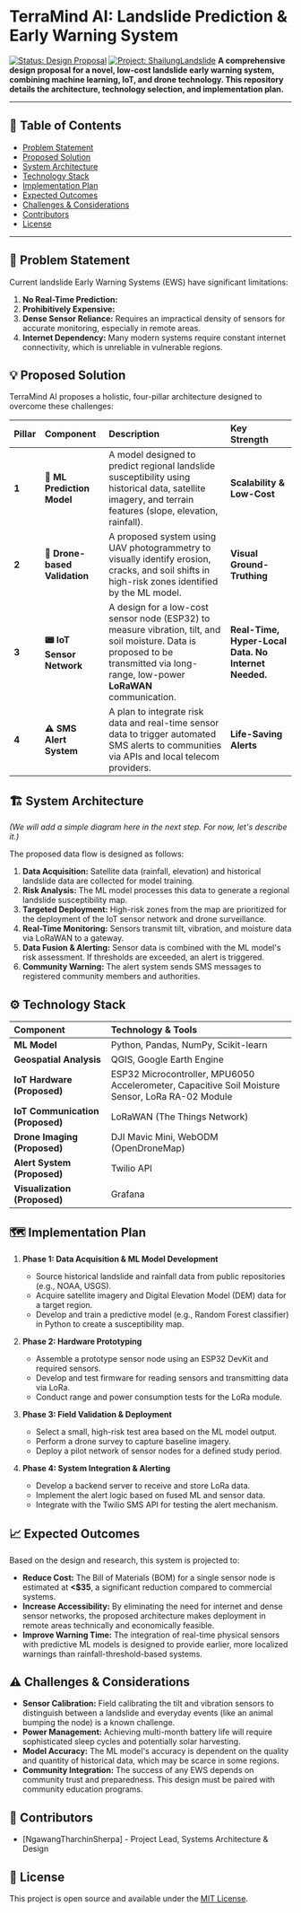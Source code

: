 # TerraMind AI: Landslide Prediction & Early Warning System

[![Status: Design Proposal](https://img.shields.io/badge/Status-Design%20Proposal-blue)]()
[![Project: ShailungLandslide](https://img.shields.io/badge/Project-ShailungLandslide-blue)]()
**A comprehensive design proposal for a novel, low-cost landslide early warning system, combining machine learning, IoT, and drone technology. This repository details the architecture, technology selection, and implementation plan.**

---



## 📖 Table of Contents
- [Problem Statement](#-problem-statement)
- [Proposed Solution](#-proposed-solution)
- [System Architecture](#-system-architecture)
- [Technology Stack](#-technology-stack)
- [Implementation Plan](#-implementation-plan)
- [Expected Outcomes](#-expected-outcomes)
- [Challenges & Considerations](#-challenges--considerations)
- [Contributors](#-contributors)
- [License](#-license)

---

## 🚨 Problem Statement

Current landslide Early Warning Systems (EWS) have significant limitations:
1.  **No Real-Time Prediction:** 
2.  **Prohibitively Expensive:** 
3.  **Dense Sensor Reliance:** Requires an impractical density of sensors for accurate monitoring, especially in remote areas.
4.  **Internet Dependency:** Many modern systems require constant internet connectivity, which is unreliable in vulnerable regions.

## 💡 Proposed Solution

TerraMind AI proposes a holistic, four-pillar architecture designed to overcome these challenges:

| Pillar | Component | Description | Key Strength |
| :--- | :--- | :--- | :--- |
| **1** | **🤖 ML Prediction Model** | A model designed to predict regional landslide susceptibility using historical data, satellite imagery, and terrain features (slope, elevation, rainfall). | **Scalability & Low-Cost** |
| **2** | **🚁 Drone-based Validation** | A proposed system using UAV photogrammetry to visually identify erosion, cracks, and soil shifts in high-risk zones identified by the ML model. | **Visual Ground-Truthing** |
| **3** | **📟 IoT Sensor Network** | A design for a low-cost sensor node (ESP32) to measure vibration, tilt, and soil moisture. Data is proposed to be transmitted via long-range, low-power **LoRaWAN** communication. | **Real-Time, Hyper-Local Data. No Internet Needed.** |
| **4** | **⚠️ SMS Alert System** | A plan to integrate risk data and real-time sensor data to trigger automated SMS alerts to communities via APIs and local telecom providers. | **Life-Saving Alerts** |

## 🏗 System Architecture

*(We will add a simple diagram here in the next step. For now, let's describe it.)*

The proposed data flow is designed as follows:
1.  **Data Acquisition:** Satellite data (rainfall, elevation) and historical landslide data are collected for model training.
2.  **Risk Analysis:** The ML model processes this data to generate a regional landslide susceptibility map.
3.  **Targeted Deployment:** High-risk zones from the map are prioritized for the deployment of the IoT sensor network and drone surveillance.
4.  **Real-Time Monitoring:** Sensors transmit tilt, vibration, and moisture data via LoRaWAN to a gateway.
5.  **Data Fusion & Alerting:** Sensor data is combined with the ML model's risk assessment. If thresholds are exceeded, an alert is triggered.
6.  **Community Warning:** The alert system sends SMS messages to registered community members and authorities.

## ⚙️ Technology Stack

| Component | Technology & Tools |
| :--- | :--- |
| **ML Model** | Python, Pandas, NumPy, Scikit-learn |
| **Geospatial Analysis** | QGIS, Google Earth Engine |
| **IoT Hardware (Proposed)** | ESP32 Microcontroller, MPU6050 Accelerometer, Capacitive Soil Moisture Sensor, LoRa RA-02 Module |
| **IoT Communication (Proposed)** | LoRaWAN (The Things Network) |
| **Drone Imaging (Proposed)** | DJI Mavic Mini, WebODM (OpenDroneMap) |
| **Alert System (Proposed)** | Twilio API |
| **Visualization (Proposed)** | Grafana |

## 🗺 Implementation Plan

1.  **Phase 1: Data Acquisition & ML Model Development**
    -   Source historical landslide and rainfall data from public repositories (e.g., NOAA, USGS).
    -   Acquire satellite imagery and Digital Elevation Model (DEM) data for a target region.
    -   Develop and train a predictive model (e.g., Random Forest classifier) in Python to create a susceptibility map.

2.  **Phase 2: Hardware Prototyping**
    -   Assemble a prototype sensor node using an ESP32 DevKit and required sensors.
    -   Develop and test firmware for reading sensors and transmitting data via LoRa.
    -   Conduct range and power consumption tests for the LoRa module.

3.  **Phase 3: Field Validation & Deployment**
    -   Select a small, high-risk test area based on the ML model output.
    -   Perform a drone survey to capture baseline imagery.
    -   Deploy a pilot network of sensor nodes for a defined study period.

4.  **Phase 4: System Integration & Alerting**
    -   Develop a backend server to receive and store LoRa data.
    -   Implement the alert logic based on fused ML and sensor data.
    -   Integrate with the Twilio SMS API for testing the alert mechanism.

## 📈 Expected Outcomes

Based on the design and research, this system is projected to:
*   **Reduce Cost:** The Bill of Materials (BOM) for a single sensor node is estimated at **<$35**, a significant reduction compared to commercial systems.
*   **Increase Accessibility:** By eliminating the need for internet and dense sensor networks, the proposed architecture makes deployment in remote areas technically and economically feasible.
*   **Improve Warning Time:** The integration of real-time physical sensors with predictive ML models is designed to provide earlier, more localized warnings than rainfall-threshold-based systems.

## ⚠️ Challenges & Considerations

*   **Sensor Calibration:** Field calibrating the tilt and vibration sensors to distinguish between a landslide and everyday events (like an animal bumping the node) is a known challenge.
*   **Power Management:** Achieving multi-month battery life will require sophisticated sleep cycles and potentially solar harvesting.
*   **Model Accuracy:** The ML model's accuracy is dependent on the quality and quantity of historical data, which may be scarce in some regions.
*   **Community Integration:** The success of any EWS depends on community trust and preparedness. This design must be paired with community education programs.

## 👥 Contributors

- [NgawangTharchinSherpa] - Project Lead, Systems Architecture & Design

## 📜 License

This project is open source and available under the [MIT License](LICENSE).
